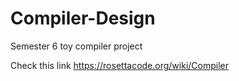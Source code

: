 # Compiler-Design
Semester 6 toy compiler project

Check this link https://rosettacode.org/wiki/Compiler
